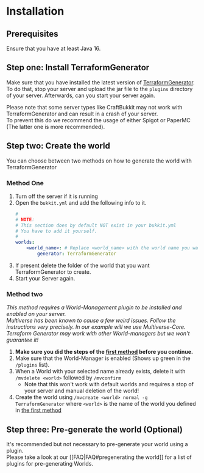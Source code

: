 [TerraformGenerator]: https://www.spigotmc.org/resources/75132/

# Installation

## Prerequisites

Ensure that you have at least Java 16.

## Step one: Install TerraformGenerator
Make sure that you have installed the latest version of [TerraformGenerator].  
To do that, stop your server and upload the jar file to the `plugins` directory of your server. Afterwards, can you start your server again.

Please note that some server types like CraftBukkit may not work with TerraformGenerator and can result in a crash of your server.  
To prevent this do we recommend the usage of either Spigot or PaperMC (The latter one is more recommended).

## Step two: Create the world
You can choose between two methods on how to generate the world with TerraformGenerator

### Method One

1. Turn off the server if it is running
2. Open the `bukkit.yml` and add the following info to it.  
   ```yaml
   #
   # NOTE:
   # This section does by default NOT exist in your bukkit.yml
   # You have to add it yourself.
   #
   worlds:
       <world_name>: # Replace <world_name> with the world name you want to use.
           generator: TerraformGenerator
   ```
3. If present delete the folder of the world that you want TerraformGenerator to create.
4. Start your Server again.

### Method two

*This method requires a World-Management plugin to be installed and enabled on your server.  
*Multiverse has been known to cause a few weird issues. Follow the instructions very precisely.*
In our example will we use Multiverse-Core. Terraform Generator may work with other World-managers but we won't guarantee it!*

1. **Make sure you did the steps of the [first method](#method-one) before you continue.**
2. Make sure that the World-Manager is enabled (Shows up green in the `/plugins` list).
3. When a World with your selected name already exists, delete it with `/mvdelete <world>` followed by `/mvconfirm`
   - Note that this won't work with default worlds and requires a stop of your server and manual deletion of the world!
4. Create the world using `/mvcreate <world> normal -g TerraformGenerator` where `<world>` is the name of the world you defined in [the first method](#method-one)

## Step three: Pre-generate the world (Optional)
It's recommended but not necessary to pre-generate your world using a plugin.  
Please take a look at our [[FAQ|FAQ#pregenerating the world]] for a list of plugins for pre-generating Worlds.